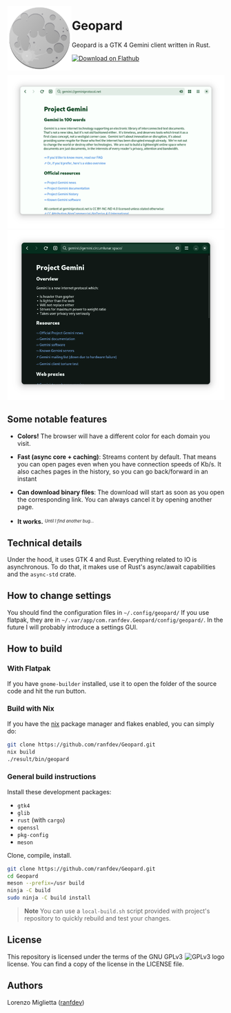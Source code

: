 <img src="data/icons/hicolor/scalable/apps/com.ranfdev.Geopard.svg" align="left" height="150px" vspace="10px">

Geopard
=======

Geopard is a GTK 4 Gemini client written in Rust.

<a href="https://flathub.org/apps/details/com.ranfdev.Geopard">
    <img width="200" src="https://flathub.org/assets/badges/flathub-badge-en.png" alt="Download on Flathub">
</a>

<br>

![screenshot 1](data/screenshots/1.png#gh-light-mode-only)
![screenshot 1-dark](data/screenshots/1-dark.png#gh-dark-mode-only)

## Some notable features
- **Colors!**
  The browser will have a different color for each domain you visit.

- **Fast (async core + caching)**:
  Streams content by default. That means you can open pages even when you have
  connection speeds of Kb/s.
  It also caches pages in the history, so you can go back/forward in an instant

- **Can download binary files**:
  The download will start as soon as you open the corresponding link.
  You can always cancel it by opening another page.

- **It works.** <sup><sub>_Until I find another bug..._</sub></sup>

## Technical details
Under the hood, it uses GTK 4 and Rust. Everything related to IO is asynchronous.
To do that, it makes use of Rust's async/await capabilities and the `async-std` crate.

## How to change settings
You should find the configuration files in `~/.config/geopard/`
If you use flatpak, they are in `~/.var/app/com.ranfdev.Geopard/config/geopard/`.
In the future I will probably introduce a settings GUI.

## How to build

### With Flatpak
If you have `gnome-builder` installed, use it to open the folder of the source code and hit the run button.

### Build with Nix
If you have the [nix](https://nixos.org/) package manager and flakes enabled, you can simply do:

```sh
git clone https://github.com/ranfdev/Geopard.git
nix build
./result/bin/geopard
```

### General build instructions
Install these development packages:
- `gtk4`
- `glib`
- `rust` (with `cargo`)
- `openssl`
- `pkg-config`
- `meson`

Clone, compile, install.

```sh
git clone https://github.com/ranfdev/Geopard.git
cd Geopard
meson --prefix=/usr build
ninja -C build
sudo ninja -C build install
```

> **Note**
> You can use a `local-build.sh` script provided with project's repository to quickly rebuild and test your changes.

## License
<p>
<img src="https://www.gnu.org/graphics/gplv3-with-text-136x68.png" alt="GPLv3 logo" align="right">
This repository is licensed under the terms of the GNU GPLv3 license. You can find a copy of the license in the LICENSE file.
</p>

## Authors
Lorenzo Miglietta ([ranfdev](https://ranfdev.com))
